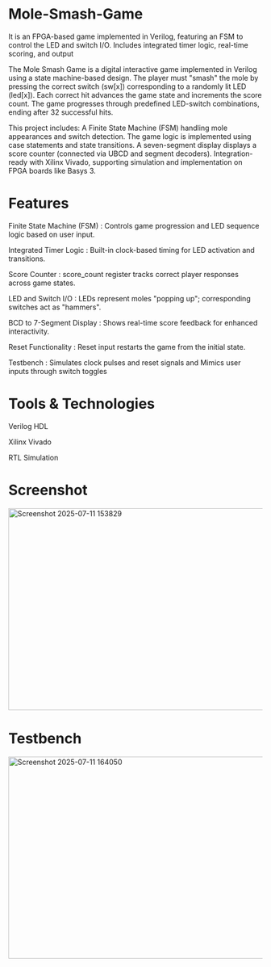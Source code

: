 # Mole-Smash-Game 
It is an FPGA-based game implemented in Verilog, featuring an FSM to control the LED and switch I/O. Includes integrated timer logic, real-time scoring, and output

The Mole Smash Game is a digital interactive game implemented in Verilog using a state machine-based design. The player must "smash" the mole by pressing the correct switch (sw[x]) corresponding to a randomly lit LED (led[x]). Each correct hit advances the game state and increments the score count. The game progresses through predefined LED-switch combinations, ending after 32 successful hits.

This project includes:
A Finite State Machine (FSM) handling mole appearances and switch detection.
The game logic is implemented using case statements and state transitions.
A seven-segment display displays a score counter (connected via UBCD and segment decoders).
Integration-ready with Xilinx Vivado, supporting simulation and implementation on FPGA boards like Basys 3.

# Features 
Finite State Machine (FSM) : Controls game progression and LED sequence logic based on user input.

Integrated Timer Logic : Built-in clock-based timing for LED activation and transitions.

Score Counter : score_count register tracks correct player responses across game states.

LED and Switch I/O : LEDs represent moles "popping up"; corresponding switches act as "hammers".

BCD to 7-Segment Display : Shows real-time score feedback for enhanced interactivity.

Reset Functionality : Reset input restarts the game from the initial state.

Testbench : Simulates clock pulses and reset signals and Mimics user inputs through switch toggles



# Tools & Technologies
Verilog HDL

Xilinx Vivado

RTL Simulation

# Screenshot
<img width="750" height="400" alt="Screenshot 2025-07-11 153829" src="https://github.com/user-attachments/assets/747dd742-0389-4b42-bbfb-5ddff0446955" />


# Testbench
<img width="750" height="400" alt="Screenshot 2025-07-11 164050" src="https://github.com/user-attachments/assets/bce4c0f4-ca36-45cf-a7af-cf489d695dd8" />


